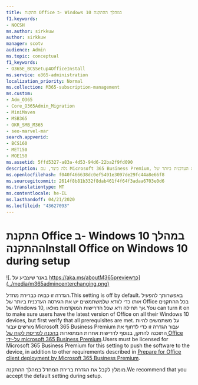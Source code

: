 ```yaml
---
title: התקנת Office ב- Windows 10 במהלך ההתקנה
f1.keywords:
- NOCSH
ms.author: sirkkuw
author: sirkkuw
manager: scotv
audience: Admin
ms.topic: conceptual
f1_keywords:
- O365E_BCSSetup4OfficeInstall
ms.service: o365-administration
localization_priority: Normal
ms.collection: M365-subscription-management
ms.custom:
- Adm_O365
- Core_O365Admin_Migration
- MiniMaven
- MSB365
- OKR_SMB_M365
- seo-marvel-mar
search.appverid:
- BCS160
- MET150
- MOE150
ms.assetid: 5ffd5327-a83a-4d53-94d6-22ba2f9fd090
description: גלה כיצד, עם Microsoft 365 Business Premium, באפשרותך לוודא באופן אוטומטי למשתמשים את הגירסה העדכנית ביותר של Office בכל ההתקנים של Windows 10.
ms.openlocfilehash: f040f466638dc0ef5491e3097de29fc44a8e66f8
ms.sourcegitcommit: 2614f8b81b332f8dab461f4f64f3adaa6703e0d6
ms.translationtype: MT
ms.contentlocale: he-IL
ms.lasthandoff: 04/21/2020
ms.locfileid: "43627093"
---
```

# <a name="install-office-on-windows-10-during-setup"></a><span data-ttu-id="12f3f-103">התקנת Office ב- Windows 10 במהלך ההתקנה</span><span class="sxs-lookup"><span data-stu-id="12f3f-103">Install Office on Windows 10 during setup</span></span>

![. באנר שיצביע על https://aka.ms/aboutM365previewכך](../media/m365admincenterchanging.png)

<span data-ttu-id="12f3f-105">הגדרה זו כבויה כברירת מחדל.</span><span class="sxs-lookup"><span data-stu-id="12f3f-105">This setting is off by default.</span></span> <span data-ttu-id="12f3f-106">באפשרותך להפעיל אותו כדי לוודא שלמשתמשים יש את הגירסה העדכנית ביותר של Office בכל ההתקנים של Windows 10, אך תחילה ודא שכל הדרישות המוקדמות מולאו.</span><span class="sxs-lookup"><span data-stu-id="12f3f-106">You can turn it on to make sure users have the latest version of Office on all their Windows 10 devices, but first verify that all prerequisites are met.</span></span> <span data-ttu-id="12f3f-107">על משתמשים להיות מורשים עבור Microsoft 365 Business Premium עבור הגדרה זו כדי לדחוף את התוכנה להתקן, בנוסף לדרישות אחרות המתוארות [בהכנה לפריסת לקוח של Office על-ידי microsoft 365 Business Premium](prepare-for-office-client-deployment.md).</span><span class="sxs-lookup"><span data-stu-id="12f3f-107">Users must be licensed for Microsoft 365 Business Premium for this setting to push the software to the device, in addition to other requirements described in [Prepare for Office client deployment by Microsoft 365 Business Premium](prepare-for-office-client-deployment.md).</span></span>
  
<span data-ttu-id="12f3f-108">מומלץ לקבל את הגדרת ברירת המחדל במהלך ההתקנה.</span><span class="sxs-lookup"><span data-stu-id="12f3f-108">We recommend that you accept the default setting during setup.</span></span>
